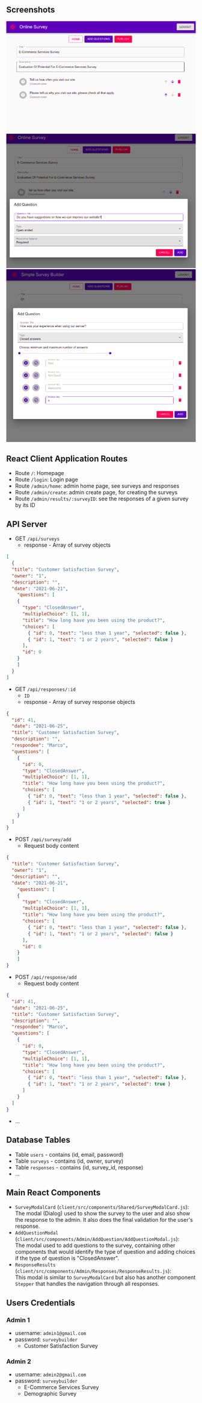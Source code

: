 ## Screenshots

![Screenshot](./img/1.png)
![Screenshot](./img/2.png)
![Screenshot](./img/3.png)

## React Client Application Routes

- Route `/`: Homepage
- Route `/login`: Login page
- Route `/admin/home`: admin home page, see surveys and responses
- Route `/admin/create`: admin create page, for creating the surveys
- Route `/admin/results/:surveyID`: see the responses of a given survey by its ID

## API Server


- GET `/api/surveys`
  - response - Array of survey objects
```json
[
  {
  "title": "Customer Satisfaction Survey",
  "owner": "1",
  "description": "",
  "date": "2021-06-21",
    "questions": [
    {
      "type": "ClosedAnswer",
      "multipleChoice": [1, 1],
      "title": "How long have you been using the product?",
      "choices": [
        { "id": 0, "text": "less than 1 year", "selected": false },
        { "id": 1, "text": "1 or 2 years", "selected": false }
      ],
      "id": 0
    }
    ]
  }
]
```
- GET `/api/responses/:id`
  - `ID`
  - response - Array of survey response objects
```json
{
  "id": 41,
  "date": "2021-06-25",
  "title": "Customer Satisfaction Survey",
  "description": "",
  "respondee": "Marco",
  "questions": [
    {
      "id": 0,
      "type": "ClosedAnswer",
      "multipleChoice": [1, 1],
      "title": "How long have you been using the product?",
      "choices": [
        { "id": 0, "text": "less than 1 year", "selected": false },
        { "id": 1, "text": "1 or 2 years", "selected": true }
      ]
    }
  ]
}
```
- POST `/api/survey/add`
  - Request body content
```json
{
  "title": "Customer Satisfaction Survey",
  "owner": "1",
  "description": "",
  "date": "2021-06-21",
    "questions": [
    {
      "type": "ClosedAnswer",
      "multipleChoice": [1, 1],
      "title": "How long have you been using the product?",
      "choices": [
        { "id": 0, "text": "less than 1 year", "selected": false },
        { "id": 1, "text": "1 or 2 years", "selected": false }
      ],
      "id": 0
    }
    ]
}
```
- POST `/api/response/add`
  - Request body content
```json
{
  "id": 41,
  "date": "2021-06-25",
  "title": "Customer Satisfaction Survey",
  "description": "",
  "respondee": "Marco",
  "questions": [
    {
      "id": 0,
      "type": "ClosedAnswer",
      "multipleChoice": [1, 1],
      "title": "How long have you been using the product?",
      "choices": [
        { "id": 0, "text": "less than 1 year", "selected": false },
        { "id": 1, "text": "1 or 2 years", "selected": true }
      ]
    }
  ]
}
```
- ...

## Database Tables

- Table `users` - contains (id, email, password)
- Table `surveys` - contains (id, owner, survey)
- Table `responses` - contains (id, survey_id, response)
- ...

## Main React Components

- `SurveyModalCard` (`client/src/components/Shared/SurveyModalCard.js`): </br>
The modal (Dialog) used to show the survey to the user and also show the response to the admin. It also does the final validation for the user's response.
- `AddQuestionModal` (`client/src/components/Admin/AddQuestion/AddQuestionModal.js`): </br>
The modal used to add questions to the survey, containing other components that would identify the type of question and adding choices if the type of question is "ClosedAnswer".
- `ResponseResults` (`client/src/components/Admin/Responses/ResponseResults.js`): </br>
This modal is similar to `SurveyModalCard` but also has another component `Stepper` that handles the navigation through all responses.


## Users Credentials

### Admin 1
- username: `admin1@gmail.com`
- password: `surveybuilder`
  - Customer Satisfaction Survey

### Admin 2
- username: `admin2@gmail.com`
- password: `surveybuilder`
  - E-Commerce Services Survey
  - Demographic Survey
